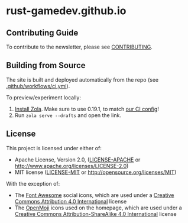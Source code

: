 # rust-gamedev.github.io

## Contributing Guide

To contribute to the newsletter, please see [CONTRIBUTING].

[CONTRIBUTING]: CONTRIBUTING.md

## Building from Source

The site is built and deployed automatically from the repo (see
[.github/workflows/ci.yml][ci]).

To preview/experiment locally:

1) [Install Zola][zola-get]. Make sure to use 0.19.1, to match [our CI config][ci]!
2) Run `zola serve --drafts` and open the link.

[zola-get]: https://getzola.org/documentation/getting-started/installation
[ci]: https://github.com/rust-gamedev/rust-gamedev.github.io/blob/source/.github/workflows/ci.yml

## License

This project is licensed under either of:

- Apache License, Version 2.0, ([LICENSE-APACHE](LICENSE-APACHE.txt) or
  <http://www.apache.org/licenses/LICENSE-2.0>)
- MIT license ([LICENSE-MIT](LICENSE-MIT.txt) or
  <http://opensource.org/licenses/MIT>)

With the exception of:

- The [Font Awesome](https://fontawesome.com) social icons, which are used
  under a [Creative Commons Attribution 4.0 International][cc-by-4-0] license
- The [OpenMoji](https://openmoji.org) icons used on the homepage,
  which are used under
  a [Creative Commons Attribution-ShareAlike 4.0 International][cc-by-sa-4-0] license

[cc-by-4-0]: https://creativecommons.org/licenses/by/4.0
[cc-by-sa-4-0]: https://creativecommons.org/licenses/by-sa/4.0
